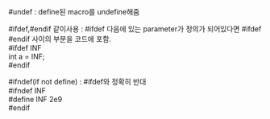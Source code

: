 #undef : define된 macro를 undefine해줌

#ifdef,#endif 같이사용 : #ifdef 다음에 있는 parameter가 정의가 되어있다면 #ifdef #endif 사이의 부분을 코드에 포함.<br>
#ifdef INF<br>
int a = INF;<br>
#endif

#ifndef(if not define) : #ifdef와 정확히 반대<br>
#ifndef INF<br>
#define INF 2e9<br>
#endif